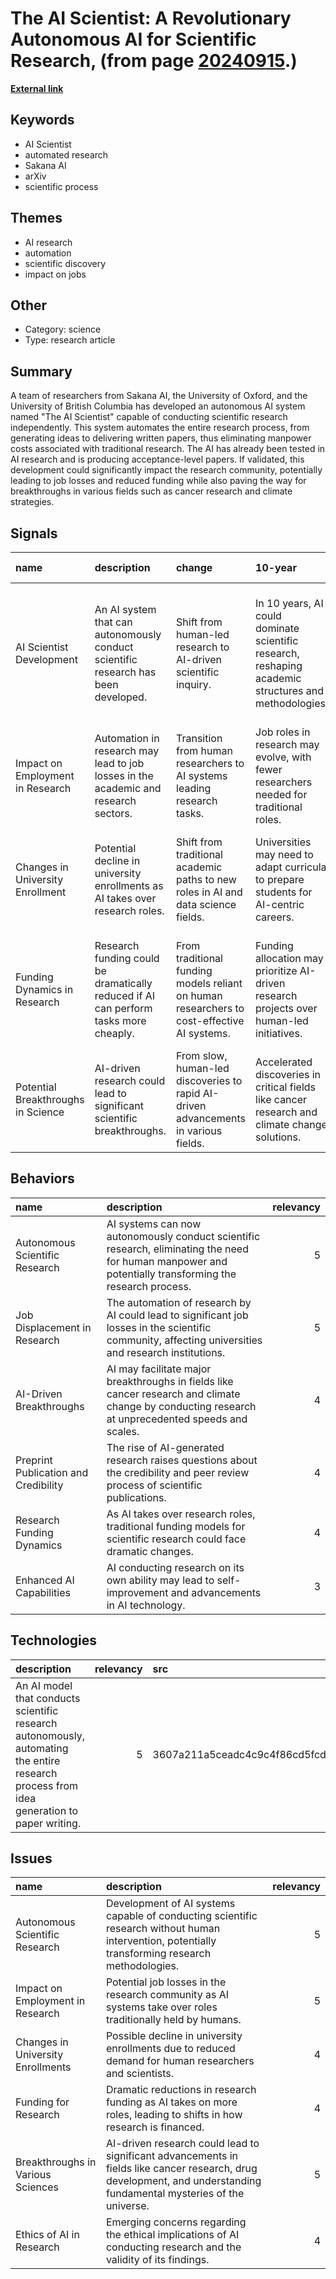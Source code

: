 # __The AI Scientist: A Revolutionary Autonomous AI for Scientific Research__, (from page [20240915](https://kghosh.substack.com/p/20240915).)

__[External link](https://techxplore.com/news/2024-08-ai-scientist-scientific-autonomously.html)__



## Keywords

* AI Scientist
* automated research
* Sakana AI
* arXiv
* scientific process

## Themes

* AI research
* automation
* scientific discovery
* impact on jobs

## Other

* Category: science
* Type: research article

## Summary

A team of researchers from Sakana AI, the University of Oxford, and the University of British Columbia has developed an autonomous AI system named "The AI Scientist" capable of conducting scientific research independently. This system automates the entire research process, from generating ideas to delivering written papers, thus eliminating manpower costs associated with traditional research. The AI has already been tested in AI research and is producing acceptance-level papers. If validated, this development could significantly impact the research community, potentially leading to job losses and reduced funding while also paving the way for breakthroughs in various fields such as cancer research and climate strategies.

## Signals

| name                               | description                                                                          | change                                                                                     | 10-year                                                                                              | driving-force                                                                                                  |   relevancy |
|:-----------------------------------|:-------------------------------------------------------------------------------------|:-------------------------------------------------------------------------------------------|:-----------------------------------------------------------------------------------------------------|:---------------------------------------------------------------------------------------------------------------|------------:|
| AI Scientist Development           | An AI system that can autonomously conduct scientific research has been developed.   | Shift from human-led research to AI-driven scientific inquiry.                             | In 10 years, AI could dominate scientific research, reshaping academic structures and methodologies. | The need for cost-effective and efficient research processes is driving the development of autonomous systems. |           5 |
| Impact on Employment in Research   | Automation in research may lead to job losses in the academic and research sectors.  | Transition from human researchers to AI systems leading research tasks.                    | Job roles in research may evolve, with fewer researchers needed for traditional roles.               | The pursuit of efficiency and cost reduction in research funding is motivating this change.                    |           4 |
| Changes in University Enrollment   | Potential decline in university enrollments as AI takes over research roles.         | Shift from traditional academic paths to new roles in AI and data science fields.          | Universities may need to adapt curricula to prepare students for AI-centric careers.                 | The integration of AI in research could shift demand for specific educational qualifications.                  |           3 |
| Funding Dynamics in Research       | Research funding could be dramatically reduced if AI can perform tasks more cheaply. | From traditional funding models reliant on human researchers to cost-effective AI systems. | Funding allocation may prioritize AI-driven research projects over human-led initiatives.            | The efficiency of AI in conducting research is likely to change funding priorities.                            |           4 |
| Potential Breakthroughs in Science | AI-driven research could lead to significant scientific breakthroughs.               | From slow, human-led discoveries to rapid AI-driven advancements in various fields.        | Accelerated discoveries in critical fields like cancer research and climate change solutions.        | The capability of AI to process vast data sets and generate insights quickly.                                  |           5 |

## Behaviors

| name                                 | description                                                                                                                                             |   relevancy |
|:-------------------------------------|:--------------------------------------------------------------------------------------------------------------------------------------------------------|------------:|
| Autonomous Scientific Research       | AI systems can now autonomously conduct scientific research, eliminating the need for human manpower and potentially transforming the research process. |           5 |
| Job Displacement in Research         | The automation of research by AI could lead to significant job losses in the scientific community, affecting universities and research institutions.    |           5 |
| AI-Driven Breakthroughs              | AI may facilitate major breakthroughs in fields like cancer research and climate change by conducting research at unprecedented speeds and scales.      |           4 |
| Preprint Publication and Credibility | The rise of AI-generated research raises questions about the credibility and peer review process of scientific publications.                            |           4 |
| Research Funding Dynamics            | As AI takes over research roles, traditional funding models for scientific research could face dramatic changes.                                        |           4 |
| Enhanced AI Capabilities             | AI conducting research on its own ability may lead to self-improvement and advancements in AI technology.                                               |           3 |

## Technologies

| description                                                                                                                               |   relevancy | src                              |
|:------------------------------------------------------------------------------------------------------------------------------------------|------------:|:---------------------------------|
| An AI model that conducts scientific research autonomously, automating the entire research process from idea generation to paper writing. |           5 | 3607a211a5ceadc4c9c4f86cd5fcd2df |

## Issues

| name                              | description                                                                                                                                                          |   relevancy |
|:----------------------------------|:---------------------------------------------------------------------------------------------------------------------------------------------------------------------|------------:|
| Autonomous Scientific Research    | Development of AI systems capable of conducting scientific research without human intervention, potentially transforming research methodologies.                     |           5 |
| Impact on Employment in Research  | Potential job losses in the research community as AI systems take over roles traditionally held by humans.                                                           |           5 |
| Changes in University Enrollments | Possible decline in university enrollments due to reduced demand for human researchers and scientists.                                                               |           4 |
| Funding for Research              | Dramatic reductions in research funding as AI takes on more roles, leading to shifts in how research is financed.                                                    |           4 |
| Breakthroughs in Various Sciences | AI-driven research could lead to significant advancements in fields like cancer research, drug development, and understanding fundamental mysteries of the universe. |           5 |
| Ethics of AI in Research          | Emerging concerns regarding the ethical implications of AI conducting research and the validity of its findings.                                                     |           4 |